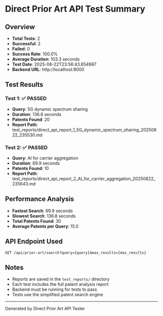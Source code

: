 # Direct Prior Art API Test Summary

## Overview
- **Total Tests**: 2
- **Successful**: 2
- **Failed**: 0
- **Success Rate**: 100.0%
- **Average Duration**: 103.3 seconds
- **Test Date**: 2025-08-22T23:56:43.654987
- **Backend URL**: http://localhost:8000

## Test Results

### Test 1: ✅ PASSED
- **Query**: 5G dynamic spectrum sharing
- **Duration**: 136.8 seconds
- **Patents Found**: 20
- **Report Path**: test_reports/direct_api_report_1_5G_dynamic_spectrum_sharing_20250822_235530.md

### Test 2: ✅ PASSED
- **Query**: AI for carrier aggregation
- **Duration**: 69.9 seconds
- **Patents Found**: 10
- **Report Path**: test_reports/direct_api_report_2_AI_for_carrier_aggregation_20250822_235643.md

## Performance Analysis

- **Fastest Search**: 69.9 seconds
- **Slowest Search**: 136.8 seconds
- **Total Patents Found**: 30
- **Average Patents per Query**: 15.0


## API Endpoint Used
`GET /api/prior-art/search?query={query}&max_results={max_results}`

## Notes
- Reports are saved in the `test_reports/` directory
- Each test includes the full patent analysis report
- Backend must be running for tests to pass
- Tests use the simplified patent search engine

---
Generated by Direct Prior Art API Tester
